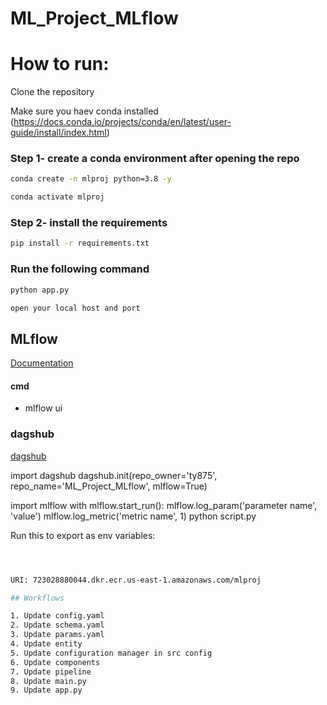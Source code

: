 # ML_Project_MLflow


# How to run:

Clone the repository 

Make sure you haev conda installed (https://docs.conda.io/projects/conda/en/latest/user-guide/install/index.html)
### Step 1- create a conda environment after opening the repo
```bash
conda create -n mlproj python=3.8 -y
```

```bash
conda activate mlproj
```

### Step 2- install the requirements
```bash
pip install -r requirements.txt
```

### Run the following command
```bash
python app.py
```

```bash
open your local host and port
```

## MLflow

[Documentation](https://mlflow.org/docs/latest/index.html)


#### cmd
- mlflow ui

### dagshub
[dagshub](https://dagshub.com/)

import dagshub
dagshub.init(repo_owner='ty875', repo_name='ML_Project_MLflow', mlflow=True)

import mlflow
with mlflow.start_run():
  mlflow.log_param('parameter name', 'value')
  mlflow.log_metric('metric name', 1)
python script.py

Run this to export as env variables:

```bash



URI: 723028880044.dkr.ecr.us-east-1.amazonaws.com/mlproj

## Workflows

1. Update config.yaml
2. Update schema.yaml
3. Update params.yaml
4. Update entity
5. Update configuration manager in src config
6. Update components
7. Update pipeline
8. Update main.py
9. Update app.py

